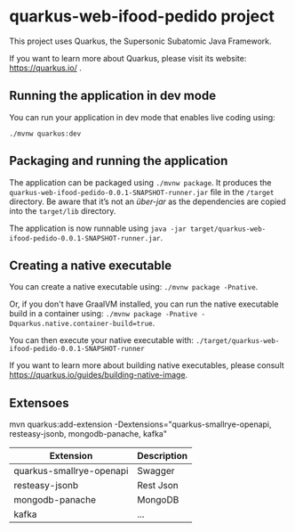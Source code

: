 # quarkus-web-ifood-pedido project

This project uses Quarkus, the Supersonic Subatomic Java Framework.

If you want to learn more about Quarkus, please visit its website: https://quarkus.io/ .

## Running the application in dev mode

You can run your application in dev mode that enables live coding using:
```
./mvnw quarkus:dev
```

## Packaging and running the application

The application can be packaged using `./mvnw package`.
It produces the `quarkus-web-ifood-pedido-0.0.1-SNAPSHOT-runner.jar` file in the `/target` directory.
Be aware that it’s not an _über-jar_ as the dependencies are copied into the `target/lib` directory.

The application is now runnable using `java -jar target/quarkus-web-ifood-pedido-0.0.1-SNAPSHOT-runner.jar`.

## Creating a native executable

You can create a native executable using: `./mvnw package -Pnative`.

Or, if you don't have GraalVM installed, you can run the native executable build in a container using: `./mvnw package -Pnative -Dquarkus.native.container-build=true`.

You can then execute your native executable with: `./target/quarkus-web-ifood-pedido-0.0.1-SNAPSHOT-runner`

If you want to learn more about building native executables, please consult https://quarkus.io/guides/building-native-image.


## Extensoes

mvn quarkus:add-extension -Dextensions="quarkus-smallrye-openapi, resteasy-jsonb, mongodb-panache, kafka"

| Extension | Description |
| --- | --- |
| quarkus-smallrye-openapi | Swagger |
| resteasy-jsonb | Rest Json |
| mongodb-panache | MongoDB |
| kafka | ... |
